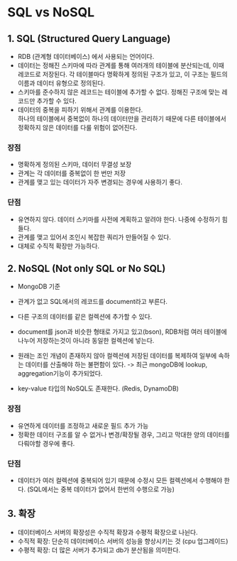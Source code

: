 # SQL vs NoSQL

## 1. SQL (Structured Query Language)

- RDB (관계형 데이터베이스) 에서 사용되는 언어이다.
- 데이터는 정해진 스키마에 따라 관계를 통해 여러개의 테이블에 분산되는데, 이때 레코드로 저장된다.
  각 테이블마다 명확하게 정의된 구조가 있고, 이 구조는 필드의 이름과 데이터 유형으로 정의된다.
- 스키마를 준수하지 않은 레코드는 테이블에 추가할 수 없다. 정해진 구조에 맞는 레코드만 추가할 수 있다.
- 데이터의 중복을 피하기 위해서 관계를 이용한다. <br>
  하나의 테이블에서 중복없이 하나의 데이터만을 관리하기 때문에 다른 테이블에서 정확하지 않은 데이터를 다룰 위험이 없어진다.

### 장점

- 명확하게 정의된 스키마, 데이터 무결성 보장
- 관계는 각 데이터를 중복없이 한 번만 저장
- 관계를 맺고 있는 데이터가 자주 변경되는 경우에 사용하기 좋다.

### 단점

- 유연하지 않다. 데이터 스키마를 사전에 계획하고 알려야 한다. 나중에 수정하기 힘들다.
- 관계를 맺고 있어서 조인시 복잡한 쿼리가 만들어질 수 있다.
- 대체로 수직적 확장만 가능하다.

## 2. NoSQL (Not only SQL or No SQL)

- MongoDB 기준
- 관계가 없고 SQL에서의 레코드를 document라고 부른다.
- 다른 구조의 데이터를 같은 컬렉션에 추가할 수 있다.
- document를 json과 비슷한 형태로 가지고 있고(bson), RDB처럼 여러 테이블에 나누어 저장하는것이 아니라 동일한 컬렉션에 넣는다.
- 원래는 조인 개념이 존재하지 않아 컬렉션에 저장된 데이터를 복제하여 일부에 속하는 데이터를 산출해야 하는 불편함이 있다. -> 최근 mongoDB에 lookup, aggregation기능이 추가되었다.

- key-value 타입의 NoSQL도 존재한다. (Redis, DynamoDB)

### 장점

- 유연하게 데이터를 조정하고 새로운 필드 추가 가능
- 정확한 데이터 구조를 알 수 없거나 변경/확장될 경우, 그리고 막대한 양의 데이터를 다뤄야할 경우에 좋다.

### 단점

- 데이터가 여러 컬렉션에 중복되어 있기 때문에 수정시 모든 컬렉션에서 수행해야 한다.
  (SQL에서는 중복 데이터가 없어서 한번의 수행으로 가능)

## 3. 확장

- 데이터베이스 서버의 확장성은 수직적 확장과 수평적 확장으로 나뉜다.
- 수직적 확장: 단순히 데이터베이스 서버의 성능을 향상시키는 것 (cpu 업그레이드)
- 수평적 확장: 더 많은 서버가 추가되고 db가 분산됨을 의미한다.
